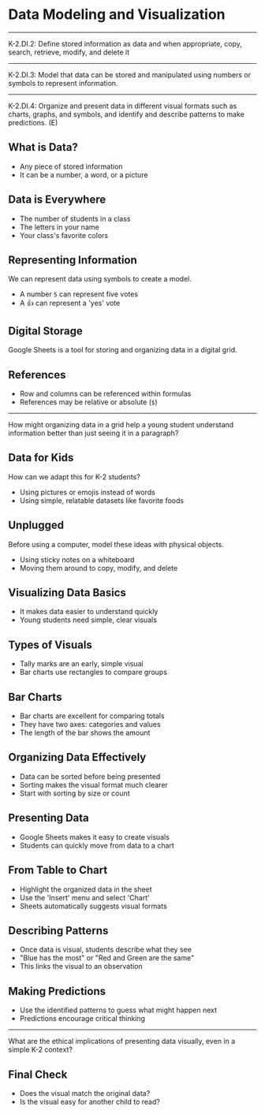 # Data Modeling and Visualization

---

K-2.DI.2: Define stored information as data and when appropriate, copy, search, retrieve, modify, and delete it

---

K-2.DI.3: Model that data can be stored and manipulated using numbers or symbols to represent information.

---

K-2.DI.4: Organize and present data in different visual formats such as charts, graphs, and symbols, and identify and describe patterns to make predictions. (E)

## What is Data?

- Any piece of stored information
- It can be a number, a word, or a picture

## Data is Everywhere

- The number of students in a class
- The letters in your name
- Your class's favorite colors

## Representing Information

We can represent data using symbols to create a model.

- A number `5` can represent five votes
- A 👍 can represent a 'yes' vote

## Digital Storage

Google Sheets is a tool for storing and organizing data in a digital grid.

## References

- Row and columns can be referenced within formulas
- References may be relative or absolute (`$`)

---

How might organizing data in a grid help a young student understand information better than just seeing it in a paragraph?

## Data for Kids

How can we adapt this for K-2 students?

- Using pictures or emojis instead of words
- Using simple, relatable datasets like favorite foods

## Unplugged

Before using a computer, model these ideas with physical objects.

- Using sticky notes on a whiteboard
- Moving them around to copy, modify, and delete

## Visualizing Data Basics

- It makes data easier to understand quickly
- Young students need simple, clear visuals

## Types of Visuals

- Tally marks are an early, simple visual
- Bar charts use rectangles to compare groups

## Bar Charts

- Bar charts are excellent for comparing totals
- They have two axes: categories and values
- The length of the bar shows the amount

## Organizing Data Effectively

- Data can be sorted before being presented
- Sorting makes the visual format much clearer
- Start with sorting by size or count

## Presenting Data

- Google Sheets makes it easy to create visuals
- Students can quickly move from data to a chart

## From Table to Chart

- Highlight the organized data in the sheet
- Use the 'Insert' menu and select 'Chart'
- Sheets automatically suggests visual formats

## Describing Patterns

- Once data is visual, students describe what they see
- "Blue has the most" or "Red and Green are the same"
- This links the visual to an observation

## Making Predictions

- Use the identified patterns to guess what might happen next
- Predictions encourage critical thinking

---

What are the ethical implications of presenting data visually, even in a simple K-2 context?

## Final Check

- Does the visual match the original data?
- Is the visual easy for another child to read?
